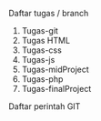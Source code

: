 Daftar tugas / branch 
  1. Tugas-git
  2. Tugas HTML
  3. Tugas-css
  4. Tugas-js
  5. Tugas-midProject
  6. Tugas-php
  7. Tugas-finalProject

Daftar perintah GIT
